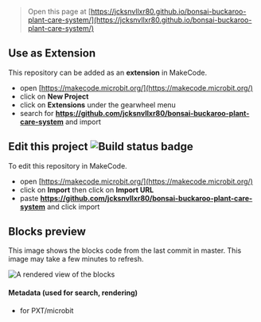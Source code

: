 
> Open this page at [https://jcksnvllxr80.github.io/bonsai-buckaroo-plant-care-system/](https://jcksnvllxr80.github.io/bonsai-buckaroo-plant-care-system/)

## Use as Extension

This repository can be added as an **extension** in MakeCode.

* open [https://makecode.microbit.org/](https://makecode.microbit.org/)
* click on **New Project**
* click on **Extensions** under the gearwheel menu
* search for **https://github.com/jcksnvllxr80/bonsai-buckaroo-plant-care-system** and import

## Edit this project ![Build status badge](https://github.com/jcksnvllxr80/bonsai-buckaroo-plant-care-system/workflows/MakeCode/badge.svg)

To edit this repository in MakeCode.

* open [https://makecode.microbit.org/](https://makecode.microbit.org/)
* click on **Import** then click on **Import URL**
* paste **https://github.com/jcksnvllxr80/bonsai-buckaroo-plant-care-system** and click import

## Blocks preview

This image shows the blocks code from the last commit in master.
This image may take a few minutes to refresh.

![A rendered view of the blocks](https://github.com/jcksnvllxr80/bonsai-buckaroo-plant-care-system/raw/master/.github/makecode/blocks.png)

#### Metadata (used for search, rendering)

* for PXT/microbit
<script src="https://makecode.com/gh-pages-embed.js"></script><script>makeCodeRender("{{ site.makecode.home_url }}", "{{ site.github.owner_name }}/{{ site.github.repository_name }}");</script>
